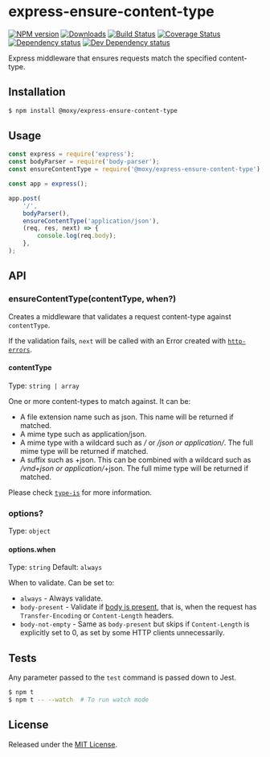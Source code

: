 # express-ensure-content-type

[![NPM version][npm-image]][npm-url] [![Downloads][downloads-image]][npm-url] [![Build Status][build-status-image]][build-status-url] [![Coverage Status][codecov-image]][codecov-url] [![Dependency status][david-dm-image]][david-dm-url] [![Dev Dependency status][david-dm-dev-image]][david-dm-dev-url]

[npm-url]:https://npmjs.org/package/@moxy/express-ensure-content-type
[downloads-image]:https://img.shields.io/npm/dm/@moxy/express-ensure-content-type.svg
[npm-image]:https://img.shields.io/npm/v/@moxy/express-ensure-content-type.svg
[build-status-url]:https://github.com/moxystudio/express-ensure-content-type/actions
[build-status-image]:https://img.shields.io/github/workflow/status/moxystudio/express-ensure-content-type/Node%20CI/master
[codecov-url]:https://codecov.io/gh/moxystudio/express-ensure-content-type
[codecov-image]:https://img.shields.io/codecov/c/github/moxystudio/express-ensure-content-type/master.svg
[david-dm-url]:https://david-dm.org/moxystudio/express-ensure-content-type
[david-dm-image]:https://img.shields.io/david/moxystudio/express-ensure-content-type.svg
[david-dm-dev-url]:https://david-dm.org/moxystudio/express-ensure-content-type?type=dev
[david-dm-dev-image]:https://img.shields.io/david/dev/moxystudio/express-ensure-content-type.svg

Express middleware that ensures requests match the specified content-type.

## Installation

```sh
$ npm install @moxy/express-ensure-content-type
```

## Usage

```js
const express = require('express');
const bodyParser = require('body-parser');
const ensureContentType = require('@moxy/express-ensure-content-type');

const app = express();

app.post(
    '/',
    bodyParser(),
    ensureContentType('application/json'),
    (req, res, next) => {
        console.log(req.body);
    },
);
```

## API

### ensureContentType(contentType, when?)

Creates a middleware that validates a request content-type against `contentType`.

If the validation fails, `next` will be called with an Error created with [`http-errors`](https://www.npmjs.com/package/http-errors).

#### contentType

Type: `string | array`

One or more content-types to match against. It can be:

- A file extension name such as json. This name will be returned if matched.
- A mime type such as application/json.
- A mime type with a wildcard such as */* or */json or application/*. The full mime type will be returned if matched.
- A suffix such as +json. This can be combined with a wildcard such as */vnd+json or application/*+json. The full mime type will be returned if matched.

Please check [`type-is`](https://github.com/jshttp/type-is#typeisismediatype-types) for more information.

### options?

Type: `object`

#### options.when

Type: `string`
Default: `always`

When to validate. Can be set to:

- `always` - Always validate.
- `body-present` - Validate if [body is present](https://www.w3.org/Protocols/rfc2616/rfc2616-sec4.html#sec4.3), that is, when the request has `Transfer-Encoding` or `Content-Length` headers.
- `body-not-empty` - Same as `body-present` but skips if `Content-Length` is explicitly set to 0, as set by some HTTP clients unnecessarily.

## Tests

Any parameter passed to the `test` command is passed down to Jest.

```sh
$ npm t
$ npm t -- --watch  # To run watch mode
```

## License

Released under the [MIT License](https://opensource.org/licenses/mit-license.php).
